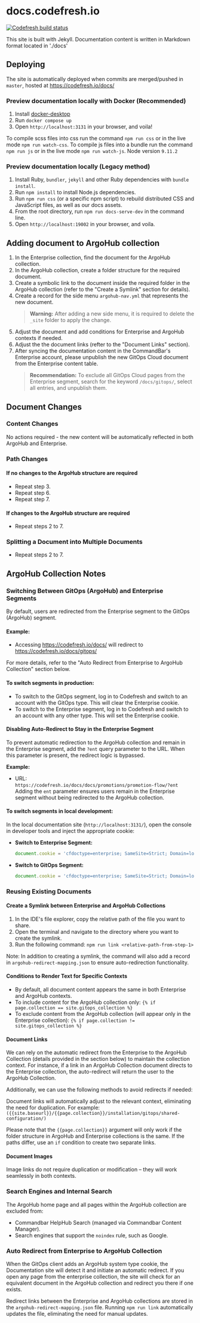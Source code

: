 # docs.codefresh.io

[![Codefresh build status](https://g.codefresh.io/api/badges/pipeline/codefresh-inc/codefresh-io%2Fdocs.codefresh.io%2Flive-docs?branch=master&key=eyJhbGciOiJIUzI1NiJ9.NTY3MmQ4ZGViNjcyNGI2ZTM1OWFkZjYy.AN2wExsAsq7FseTbVxxWls8muNx_bBUnQWQVS8IgDTI&type=cf-1)](https://g.codefresh.io/pipelines/live-docs/builds?repoOwner=codefresh-io&repoName=docs.codefresh.io&serviceName=codefresh-io%2Fdocs.codefresh.io&filter=trigger:build~Build;branch:master;pipeline:5a941be91a89c60001c3fad4~live-docs)

This site is built with Jekyll. Documentation content is written in Markdown format located in './docs'

## Deploying

The site is automatically deployed when commits are merged/pushed in `master`, hosted at https://codefresh.io/docs/

### Preview documentation locally with Docker (Recommended)

1. Install [docker-desktop](https://www.docker.com/products/docker-desktop/)
2. Run `docker compose up`
3. Open `http://localhost:3131` in your browser, and voila!

To compile scss files into css run the command `npm run css` or in the live mode `npm run watch-css`.
To compile js files into a bundle run the command `npm run js` or in the live mode `npm run watch-js`.
Node version `9.11.2`

### Preview documentation locally (Legacy method)

1. Install Ruby, `bundler`, `jekyll` and other Ruby dependencies with `bundle install`.
2. Run `npm install` to install Node.js dependencies.
3. Run `npm run css` (or a specific npm script) to rebuild distributed CSS and JavaScript files, as well as our docs assets.
4. From the root directory, run `npm run docs-serve-dev` in the command line.
5. Open `http://localhost:19002` in your browser, and voila.

## Adding document to ArgoHub collection

1. In the Enterprise collection, find the document for the ArgoHub collection.
2. In the ArgoHub collection, create a folder structure for the required document.
3. Create a symbolic link to the document inside the required folder in the ArgoHub collection (refer to the "Create a Symlink" section for details).
4. Create a record for the side menu `argohub-nav.yml` that represents the new document.
   > **Warning:** After adding a new side menu, it is required to delete the `_site` folder to apply the change.
5. Adjust the document and add conditions for Enterprise and ArgoHub contexts if needed.
6. Adjust the the document links (refter to the "Document Links" section).
7. After syncing the documentation content in the CommandBar's Enterprise account, please unpublish the new GitOps Cloud document from the Enterprise content table.
   > **Recommendation:** To exclude all GitOps Cloud pages from the Enterprise segment, search for the keyword `/docs/gitops/`, select all entries, and unpublish them.

## Document Changes

### Content Changes

No actions required - the new content will be automatically reflected in both ArgoHub and Enterprise.

### Path Changes

#### If no changes to the ArgoHub structure are required

- Repeat step 3.
- Repeat step 6.
- Repeat step 7.

#### If changes to the ArgoHub structure are required

- Repeat steps 2 to 7.

### Splitting a Document into Multiple Documents

- Repeat steps 2 to 7.

## ArgoHub Collection Notes

### Switching Between GitOps (ArgoHub) and Enterprise Segments

By default, users are redirected from the Enterprise segment to the GitOps (ArgoHub) segment. 

#### Example:
- Accessing https://codefresh.io/docs/ will redirect to https://codefresh.io/docs/gitops/

For more details, refer to the "Auto Redirect from Enterprise to ArgoHub Collection" section below.

#### To switch segments in production:

- To switch to the GitOps segment, log in to Codefresh and switch to an account with the GitOps type. This will clear the Enterprise cookie.
- To switch to the Enterprise segment, log in to Codefresh and switch to an account with any other type. This will set the Enterprise cookie.

#### Disabling Auto-Redirect to Stay in the Enterprise Segment

To prevent automatic redirection to the ArgoHub collection and remain in the Enterprise segment, add the `?ent` query parameter to the URL. When this parameter is present, the redirect logic is bypassed.

**Example:**

- URL:  
  `https://codefresh.io/docs/docs/promotions/promotion-flow/?ent`  
  Adding the `ent` parameter ensures users remain in the Enterprise segment without being redirected to the ArgoHub collection.

#### To switch segments in local development:

In the local documentation site (`http://localhost:3131/`), open the console in developer tools and inject the appropriate cookie:

- **Switch to Enterprise Segment:**
   ```js
   document.cookie = 'cfdoctype=enterprise; SameSite=Strict; Domain=localhost; Max-age=2592000; Path=/';
   ```

- **Switch to GitOps Segment:**
   ```js
   document.cookie = 'cfdoctype=enterprise; SameSite=Strict; Domain=localhost; Max-age=0; Path=/';
   ```

### Reusing Existing Documents

#### Create a Symlink between Enterprise and ArgoHub Collections

1. In the IDE's file explorer, copy the relative path of the file you want to share.
2. Open the terminal and navigate to the directory where you want to create the symlink.
3. Run the following command: `npm run link <relative-path-from-step-1>`

Note: In addition to creating a symlink, the command will also add a record in `argohub-redirect-mapping.json` to ensure auto-redirection functionality.

#### Conditions to Render Text for Specific Contexts

- By default, all document content appears the same in both Enterprise and ArgoHub contexts.
- To include content for the ArgoHub collection only: `{% if page.collection == site.gitops_collection %}`
- To exclude content from the ArgoHub collection (will appear only in the Enterprise collection): `{% if page.collection != site.gitops_collection %}`

#### Document Links

We can rely on the automatic redirect from the Enterprise to the ArgoHub Collection (details provided in the section below) to maintain the collection context. For instance, if a link in an ArgoHub Collection document directs to the Enterprise collection, the auto-redirect will return the user to the ArgoHub Collection.

Additionally, we can use the following methods to avoid redirects if needed:

Document links will automatically adjust to the relevant context, eliminating the need for duplication. For example:
`({{site.baseurl}}/{{page.collection}}/installation/gitops/shared-configuration/)`

Please note that the `{{page.collection}}` argument will only work if the folder structure in ArgoHub and Enterprise collections is the same.
If the paths differ, use an `if` condition to create two separate links.

#### Document Images

Image links do not require duplication or modification – they will work seamlessly in both contexts.

### Search Engines and Internal Search

The ArgoHub home page and all pages within the ArgoHub collection are excluded from:

- Commandbar HelpHub Search (managed via Commandbar Content Manager).
- Search engines that support the `noindex` rule, such as Google.

### Auto Redirect from Enterprise to ArgoHub Collection

When the GitOps client adds an ArgoHub system type cookie, the Documentation site will detect it and initiate an automatic redirect. If you open any page from the enterprise collection, the site will check for an equivalent document in the ArgoHub collection and redirect you there if one exists.

Redirect links between the Enterprise and ArgoHub collections are stored in the `argohub-redirect-mapping.json` file. Running `npm run link` automatically updates the file, eliminating the need for manual updates.
